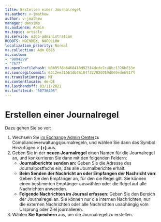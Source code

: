 ```yaml
---
title: Erstellen einer Journalregel
ms.author: v-jmathew
author: v-jmathew
manager: dansimp
ms.audience: Admin
ms.topic: article
ms.service: o365-administration
ROBOTS: NOINDEX, NOFOLLOW
localization_priority: Normal
ms.collection: Adm_O365
ms.custom:
- "9004299"
- "7677"
ms.openlocfilehash: b0b95f8b6460418d92314dede2ca8bc1326b033e
ms.sourcegitcommit: 6312ee31561db36104f32282d019d069ede69174
ms.translationtype: MT
ms.contentlocale: de-DE
ms.lasthandoff: 03/11/2021
ms.locfileid: "50736405"
---
```

# <a name="create-a-journal-rule"></a>Erstellen einer Journalregel

Dazu gehen Sie so vor:

1. Wechseln Sie [im Exchange Admin Center](https://go.microsoft.com/fwlink/p/?linkid=2059104)zu Complianceverwaltungsjournalregeln, und wählen Sie dann das Symbol Hinzufügen   >   **(+)** aus.
2. Geben Sie in der **neuen Journalregel** einen Namen für die Journalregel an, und konkurrieren Sie dann mit den folgenden Feldern:  
    - **Journalberichte senden an:** Geben Sie die Adresse des Journalpostfachs ein, das alle Journalberichte erhält.  
    - **Beim Senden der Nachricht an oder Empfangen der Nachricht von**: Geben Sie den Empfänger an, für den die Regel gilt. Sie können einen bestimmten Empfänger auswählen oder die Regel auf alle Nachrichten anwenden.  
    - **Folgende Nachrichten im Journal erfassen**: Geben Sie den Bereich der Journalregel an. Sie können nur die internen Nachrichten, nur die externen Nachrichten oder alle Nachrichten unabhängig vom Ursprung oder Ziel journalieren.
3. Wählen **Sie Speichern** aus, um die Journalregel zu erstellen.
